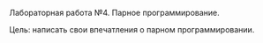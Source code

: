 Лабораторная работа №4. Парное программирование.

Цель: написать свои впечатления о парном программировании.
